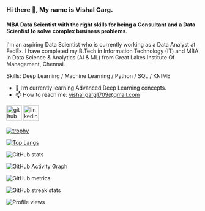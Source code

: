 ### Hi there 👋, My name is Vishal Garg.
#### MBA Data Scientist with the right skills for being a Consultant and a Data Scientist to solve complex business problems.
I'm an aspiring Data Scientist who is currently working as a Data Analyst at FedEx. I have completed my B.Tech in Information Technology (IT) and MBA in Data Science & Analytics (AI & ML) from Great Lakes Institute Of Management, Chennai.

Skills: Deep Learning / Machine Learning / Python / SQL / KNIME

- 🌱 I’m currently learning Advanced Deep Learning concepts. 
- 📫 How to reach me: vishal.garg1709@gmail.com 


[<img src='https://cdn.jsdelivr.net/npm/simple-icons@3.0.1/icons/github.svg' alt='github' height='40'>](https://github.com/garg1709)  [<img src='https://cdn.jsdelivr.net/npm/simple-icons@3.0.1/icons/linkedin.svg' alt='linkedin' height='40'>](https://www.linkedin.com/in/https://www.linkedin.com/in/viishalgarg//)  


[![trophy](https://github-profile-trophy.vercel.app/?username=garg1709)](https://github.com/ryo-ma/github-profile-trophy)

[![Top Langs](https://github-readme-stats.vercel.app/api/top-langs/?username=garg1709)](https://github.com/anuraghazra/github-readme-stats)

![GitHub stats](https://github-readme-stats.vercel.app/api?username=garg1709&show_icons=true)  

![GitHub Activity Graph](https://activity-graph.herokuapp.com/graph?username=garg1709)  

![GitHub metrics](https://metrics.lecoq.io/garg1709)  

![GitHub streak stats](https://github-readme-streak-stats.herokuapp.com/?user=garg1709)  

![Profile views](https://gpvc.arturio.dev/garg1709)  
